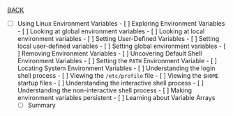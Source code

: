 [BACK](../README.md)
- [ ] Using Linux Environment Variables
        - [ ] Exploring Environment Variables
            - [ ] Looking at global environment variables
            - [ ] Looking at local environment variables
        - [ ] Setting User-Defined Variables
            - [ ] Setting local user-defined variables
            - [ ] Setting global environment variables
        - [ ] Removing Environment Variables
        - [ ] Uncovering Default Shell Environment Variables
        - [ ] Setting the `PATH` Environment Variable
        - [ ] Locating System Environment Variables
            - [ ] Understanding the login shell process
                - [ ] Viewing the `/etc/profile` file
                - [ ] Viewing the `$HOME` startup files
            - [ ] Understanding the interactive shell process
            - [ ] Understanding the non-interactive shell process
            - [ ] Making environment variables persistent
        - [ ] Learning about Variable Arrays
    - [ ] Summary